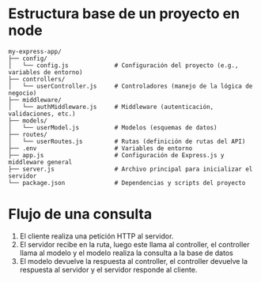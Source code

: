 # Estructura base de un proyecto en node
```
my-express-app/
├── config/
│   └── config.js             # Configuración del proyecto (e.g., variables de entorno)
├── controllers/
│   └── userController.js     # Controladores (manejo de la lógica de negocio)
├── middleware/
│   └── authMiddleware.js     # Middleware (autenticación, validaciones, etc.)
├── models/
│   └── userModel.js          # Modelos (esquemas de datos)
├── routes/
│   └── userRoutes.js         # Rutas (definición de rutas del API)
├── .env                      # Variables de entorno
├── app.js                    # Configuración de Express.js y middleware general
├── server.js                 # Archivo principal para inicializar el servidor
└── package.json              # Dependencias y scripts del proyecto
```
# Flujo de una consulta
1. El cliente realiza una petición HTTP al servidor.
2. El servidor recibe en la ruta, luego este llama al controller, el controller llama al modelo y el modelo realiza la consulta a la base de datos
3. El modelo devuelve la respuesta al controller, el controller devuelve la respuesta al servidor y el servidor responde al cliente.